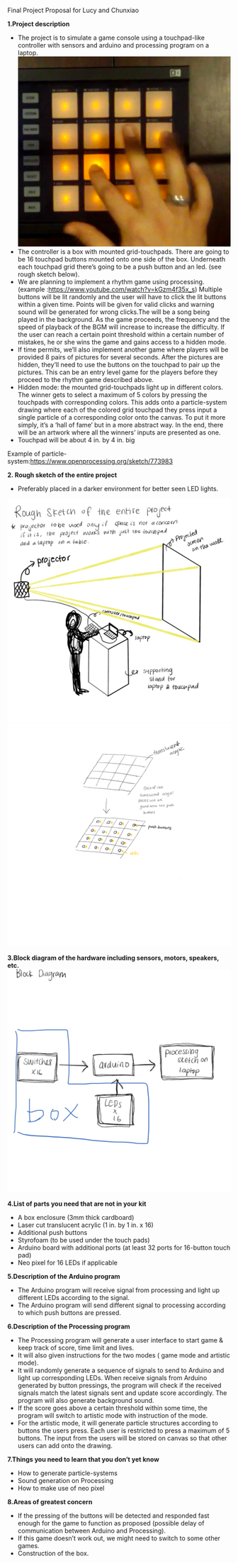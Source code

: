 Final Project Proposal for Lucy and Chunxiao

**1.Project description**
- The project is to simulate a game console using a touchpad-like controller with sensors and arduino and processing program on a laptop.
![](DJpad.png)
- The controller is a box with mounted grid-touchpads. There are going to be 16 touchpad buttons mounted onto one side of the box. Underneath each touchpad grid there’s going to be a push button and an led. (see rough sketch below). 
- We are planning to implement a rhythm game using processing. (example :https://www.youtube.com/watch?v=kGzm4f35x_s) Multiple buttons will be lit randomly and the user will have to click the lit buttons within a given time. Points will be given for valid clicks and warning sound will be generated for wrong clicks.The will be a song being played in the background. As the game proceeds, the frequency and the speed of playback of the BGM will increase to increase the difficulty. If the user can reach a certain point threshold within a certain number of mistakes, he or she wins the game and gains access to a hidden mode.
- If time permits, we’ll also implement another game where players will be provided 8 pairs of pictures for several seconds. After the pictures are hidden, they’ll need to use the buttons on the touchpad to pair up the pictures. This can be an entry level game for the players before they proceed to the rhythm game described above.
- Hidden mode:  the mounted grid-touchpads light up in different colors. The winner gets to select a maximum of 5 colors by pressing the touchpads with corresponding colors. This adds onto a particle-system drawing where each of the colored grid touchpad they press input a single particle of a corresponding color onto the canvas. To put it more simply, it’s a ‘hall of fame’ but in a more abstract way. In the end, there will be an artwork where all the winners’ inputs are presented as one.
- Touchpad will be about 4 in. by 4 in. big

Example of particle-system:https://www.openprocessing.org/sketch/773983

**2. Rough sketch of the entire project**

- Preferably placed in a darker environment for better seen LED lights.

![RoughSketch1](Sketch1.png)
![RoughSketch2](Sketch2.png)

**3.Block diagram of the hardware including sensors, motors, speakers, etc.**
![BlockDiagram](BlockDiagram.jpg)

**4.List of parts you need that are not in your kit**
- A box enclosure (3mm thick cardboard)
- Laser cut translucent acrylic (1 in. by 1 in. x 16)
- Additional push buttons 
- Styrofoam (to be used under the touch pads)
- Arduino board with additional ports (at least 32 ports for 16-button touch pad)
- Neo pixel for 16 LEDs if applicable

**5.Description of the Arduino program**
- The Arduino program will receive signal from processing and light up different LEDs according to the signal.
- The Arduino program will send different signal to processing according to which push buttons are pressed.

**6.Description of the Processing program**
- The Processing program will generate a user interface to start game & keep track of score, time limit and lives.
- It will also given instructions for the two modes ( game mode and artistic mode).
- It will randomly generate a sequence of signals to send to Arduino and light up corresponding LEDs. When receive signals from Arduino generated by button pressings, the program will check if the received signals match the latest signals sent and update score accordingly. The program will also generate background sound.
- If the score goes above a certain threshold within some time, the program will switch to artistic mode with instruction of the mode.
- For the artistic mode, it will generate particle structures according to buttons the users press. Each user is restricted to press a maximum of  5 buttons. The input from the users will be stored on canvas so that other users can add onto the drawing.

**7.Things you need to learn that you don’t yet know**
- How to generate particle-systems
- Sound generation on Processing
- How to make use of neo pixel

**8.Areas of greatest concern**
- If the pressing of the buttons will be detected and responded fast enough for the game to function as proposed (possible delay of communication between Arduino and Processing).
- If this game doesn’t work out, we might need to switch to some other games.
- Construction of the box.

